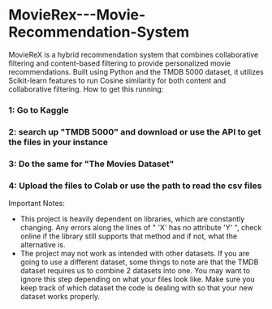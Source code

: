 # MovieRex---Movie-Recommendation-System
MovieReX is a hybrid recommendation system that combines collaborative filtering and content-based filtering to provide personalized movie recommendations. Built using Python and the TMDB 5000 dataset, it utilizes Scikit-learn features to run Cosine similarity for both content and collaborative filtering.
How to get this running:
### 1: Go to Kaggle 
### 2: search up "TMDB 5000" and download or use the API to get the files in your instance
### 3: Do the same for "The Movies Dataset"
### 4: Upload the files to Colab or use the path to read the csv files

Important Notes:
- This project is heavily dependent on libraries, which are constantly changing. Any errors along the lines of " 'X' has no attribute 'Y' ", check online if the library still supports that method and if not, what the alternative is.
- The project may not work as intended with other datasets. If you are going to use a different dataset, some things to note are that the TMDB dataset requires us to combine 2 datasets into one. You may want to ignore this step depending on what your files look like. Make sure you keep track of which dataset the code is dealing with so that your new dataset works properly.
